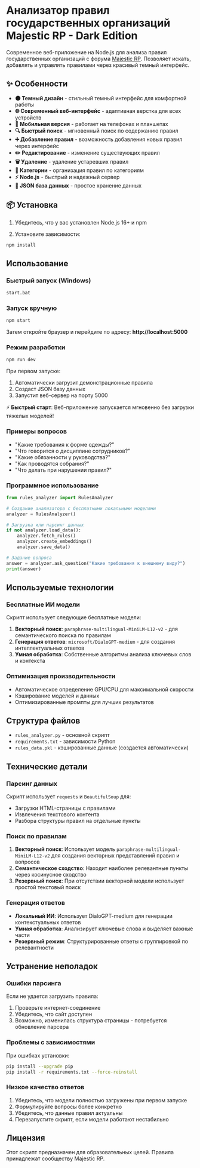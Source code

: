 # Анализатор правил государственных организаций Majestic RP - Dark Edition

Современное веб-приложение на Node.js для анализа правил государственных организаций с форума [Majestic RP](https://forum.majestic-rp.ru/threads/pravila-gosudarstvennykh-organizatsii.8672/). Позволяет искать, добавлять и управлять правилами через красивый темный интерфейс.

## ✨ Особенности

- **🌑 Темный дизайн** - стильный темный интерфейс для комфортной работы
- **🌐 Современный веб-интерфейс** - адаптивная верстка для всех устройств
- **📱 Мобильная версия** - работает на телефонах и планшетах
- **🔍 Быстрый поиск** - мгновенный поиск по содержанию правил
- **➕ Добавление правил** - возможность добавления новых правил через интерфейс
- **✏️ Редактирование** - изменение существующих правил
- **🗑️ Удаление** - удаление устаревших правил
- **📂 Категории** - организация правил по категориям
- **⚡ Node.js** - быстрый и надежный сервер
- **💾 JSON база данных** - простое хранение данных

## 📦 Установка

1. Убедитесь, что у вас установлен Node.js 16+ и npm

2. Установите зависимости:
```bash
npm install
```

## Использование

### Быстрый запуск (Windows)

```bash
start.bat
```

### Запуск вручную

```bash
npm start
```

Затем откройте браузер и перейдите по адресу: **http://localhost:5000**

### Режим разработки

```bash
npm run dev
```

При первом запуске:
1. Автоматически загрузит демонстрационные правила
2. Создаст JSON базу данных
3. Запустит веб-сервер на порту 5000

⚡ **Быстрый старт**: Веб-приложение запускается мгновенно без загрузки тяжелых моделей!

### Примеры вопросов

- "Какие требования к форме одежды?"
- "Что говорится о дисциплине сотрудников?"
- "Какие обязанности у руководства?"
- "Как проводятся собрания?"
- "Что делать при нарушении правил?"

### Программное использование

```python
from rules_analyzer import RulesAnalyzer

# Создание анализатора с бесплатными локальными моделями
analyzer = RulesAnalyzer()

# Загрузка или парсинг данных
if not analyzer.load_data():
    analyzer.fetch_rules()
    analyzer.create_embeddings()
    analyzer.save_data()

# Задание вопроса
answer = analyzer.ask_question("Какие требования к внешнему виду?")
print(answer)
```

## Используемые технологии

### Бесплатные ИИ модели

Скрипт использует следующие бесплатные модели:

1. **Векторный поиск**: `paraphrase-multilingual-MiniLM-L12-v2` - для семантического поиска по правилам
2. **Генерация ответов**: `microsoft/DialoGPT-medium` - для создания интеллектуальных ответов
3. **Умная обработка**: Собственные алгоритмы анализа ключевых слов и контекста

### Оптимизация производительности

- Автоматическое определение GPU/CPU для максимальной скорости
- Кэширование моделей и данных
- Оптимизированные промпты для лучших результатов

## Структура файлов

- `rules_analyzer.py` - основной скрипт
- `requirements.txt` - зависимости Python
- `rules_data.pkl` - кэшированные данные (создается автоматически)

## Технические детали

### Парсинг данных

Скрипт использует `requests` и `BeautifulSoup` для:
- Загрузки HTML-страницы с правилами
- Извлечения текстового контента
- Разбора структуры правил на отдельные пункты

### Поиск по правилам

1. **Векторный поиск**: Использует модель `paraphrase-multilingual-MiniLM-L12-v2` для создания векторных представлений правил и вопросов
2. **Семантическое сходство**: Находит наиболее релевантные пункты через косинусное сходство
3. **Резервный поиск**: При отсутствии векторной модели использует простой текстовый поиск

### Генерация ответов

- **Локальный ИИ**: Использует DialoGPT-medium для генерации контекстуальных ответов
- **Умная обработка**: Анализирует ключевые слова и выделяет важные части
- **Резервный режим**: Структурированные ответы с группировкой по релевантности

## Устранение неполадок

### Ошибки парсинга

Если не удается загрузить правила:
1. Проверьте интернет-соединение
2. Убедитесь, что сайт доступен
3. Возможно, изменилась структура страницы - потребуется обновление парсера

### Проблемы с зависимостями

При ошибках установки:
```bash
pip install --upgrade pip
pip install -r requirements.txt --force-reinstall
```

### Низкое качество ответов

1. Убедитесь, что модели полностью загружены при первом запуске
2. Формулируйте вопросы более конкретно
3. Убедитесь, что данные правил актуальны
4. Перезапустите скрипт, если модели работают нестабильно

## Лицензия

Этот скрипт предназначен для образовательных целей. Правила принадлежат сообществу Majestic RP.
